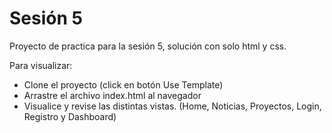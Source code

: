# Sesión 5

Proyecto de practica para la sesión 5, solución con solo html y css.

Para visualizar:
- Clone el proyecto (click en botón Use Template)
- Arrastre el archivo index.html al navegador
- Visualice y revise las distintas vistas. (Home, Noticias, Proyectos, Login, Registro y Dashboard)
